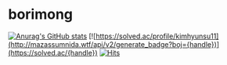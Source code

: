 # borimong
[![Anurag's GitHub stats](https://github-readme-stats.vercel.app/api?username=borimong)](https://github.com/borimong/github-readme-stats)
[![https://solved.ac/profile/kimhyunsu11](http://mazassumnida.wtf/api/v2/generate_badge?boj={handle})](https://solved.ac/{handle})
[![Hits](https://hits.seeyoufarm.com/api/count/incr/badge.svg?url=https%3A%2F%2Fgithub.com%2Fborimong&count_bg=%23000000&title_bg=%23555555&icon=github.svg&icon_color=%23E7E7E7&title=hits&edge_flat=false)](https://hits.seeyoufarm.com)
